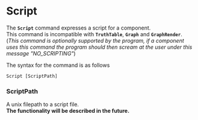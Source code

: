 # Script

The **`Script`** command expresses a script for a component.  
This command is incompatible with **`TruthTable`**, **`Graph`** and **`GraphRender`**.  
(*This command is optionally supported by the program, if a component uses this command the program should then scream at the user under this message "NO_SCRIPTING"*)

The syntax for the command is as follows
```
Script [ScriptPath]
```

### **ScriptPath**

A unix filepath to a script file.  
**The functionality will be described in the future.**